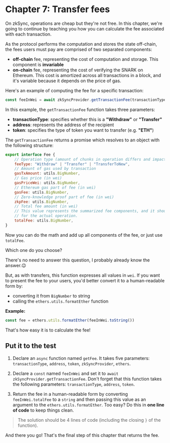 # Chapter 7: Transfer fees

On zkSync, operations are cheap but they're not free. In this chapter, we're going to continue by teaching you how you can calculate the fee associated with each transaction.

As the protocol performs the computation and stores the state off-chain, the fees users must pay are comprised of two separated components:

* **off-chain** fee, representing the cost of computation and storage. This component is **invariable**
* **on-chain** fee, representing the cost of verifying the SNARK on Ethereum. This cost is amortized across all transactions in a block, and it's variable because it depends on the price of gas.


Here's an example of computing the fee for a specific transaction:

```JavaScript
const feeInWei = await zkSyncProvider.getTransactionFee(transactionType, address, token)
```

In this example, the `getTransactionFee` function takes three parameters:

  * **transactionType**: specifies whether this is a **"Withdraw"** or **"Transfer"**
  * **address**: represents the address of the recipient
  * **token**: specifies the type of token you want to transfer (e.g. **"ETH"**)

The `getTransactionFee` returns a promise which resolves to an object with the following structure:

```JavaScript
export interface Fee {
    // Operation type (amount of chunks in operation differs and impacts the total fee).
    feeType: "Withdraw" | "Transfer" | "TransferToNew",
    // Amount of gas used by transaction
    gasTxAmount: utils.BigNumber,
    // Gas price (in wei)
    gasPriceWei: utils.BigNumber,
    // Ethereum gas part of fee (in wei)
    gasFee: utils.BigNumber,
    // Zero-knowledge proof part of fee (in wei)
    zkpFee: utils.BigNumber,
    // Total fee amount (in wei)
    // This value represents the summarized fee components, and it should be used as a fee
    // for the actual operation.
    totalFee: utils.BigNumber,
}
```

Now you can do the math and add up all components of the fee, or just use `totalFee`.

Which one do you choose?

There's no need to answer this question, I probably already know the answer.😉

But, as with transfers, this function expresses all values in `wei`.
If you want to present the fee to your users, you'd better convert it to a human-readable form by:

* converting it from `BigNumber` to string
* calling the `ethers.utils.formatEther` function

**Example:**

```JavaScript
const fee = ethers.utils.formatEther(feeInWei.toString())
```

That's how easy it is to calculate the fee!

## Put it to the test

1. Declare an `async` function named `getFee`. It takes five parameters: `transactionType`, `address`, `token`, `zkSyncProvider`, `ethers`.

2. Declare a `const` named `feeInWei` and set it to `await zkSyncProvider.getTransactionFee`. Don't forget that this function takes the following parameters: `transactionType`, `address`, `token`.

3. Return the fee in a human-readable form by converting `feeInWei.totalFee` to a `string` and then passing this value as an argument to the `ethers.utils.formatEther`. Too easy? Do this in **one line of code** to keep things clean.

> The solution should be 4 lines of code (including the closing `}` of the function).

And there you go! That's the final step of this chapter that returns the fee.
